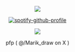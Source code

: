 <div id="header" align="center">

![](https://64.media.tumblr.com/e803877fb657f1e68d187864db25cd15/215cf8b0e7f43249-62/s1280x1920/3092ac423c151efc8557f8443ee8aa113bf3b7c7.gifv)


[![spotify-github-profile](https://spotify-github-profile.kittinanx.com/api/view?uid=31vqck2xnl327xecntooe7ptxtrq&cover_image=true&theme=novatorem&show_offline=false&background_color=121212&interchange=true&bar_color=ff0000&bar_color_cover=false)](https://spotify-github-profile.kittinanx.com/api/view?uid=31vqck2xnl327xecntooe7ptxtrq&redirect=true)


![](https://64.media.tumblr.com/354063e3ef7eee7137a9366079138db4/4309b18b7b95e021-23/s1280x1920/de081e012666f8e37cca27cb555eb78616985c4b.pnj)

pfp ( @/Marik_draw on X )
